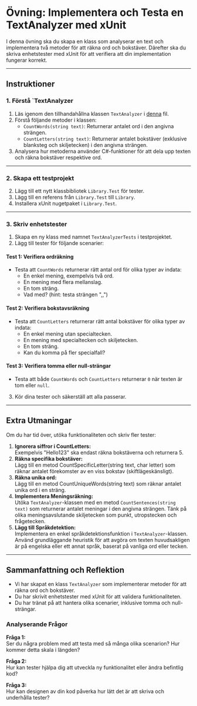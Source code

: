 # **Övning: Implementera och Testa en TextAnalyzer med xUnit**

I denna övning ska du skapa en klass som analyserar en text och implementera två metoder för att räkna ord och bokstäver. Därefter ska du skriva enhetstester med xUnit för att verifiera att din implementation fungerar korrekt.

---

## **Instruktioner**

### **1. Förstå `TextAnalyzer**

1. Läs igenom den tillhandahållna klassen `TextAnalyzer` i [denna](../TextAnalyzer.md) fil.
2. Förstå följande metoder i klassen:
   - `CountWords(string text)`: Returnerar antalet ord i den angivna strängen.
   - `CountLetters(string text)`: Returnerar antalet bokstäver (exklusive blanksteg och skiljetecken) i den angivna strängen.
3. Analysera hur metoderna använder C#-funktioner för att dela upp texten och räkna bokstäver respektive ord.

---

### **2. Skapa ett testprojekt**
2. Lägg till ett nytt klassbibliotek `Library.Test` för tester.
3. Lägg till en referens från `Library.Test` till `Library`.
4. Installera xUnit nugetpaket i `Library.Test`.

---

### **3. Skriv enhetstester**

1. Skapa en ny klass med namnet `TextAnalyzerTests` i testprojektet.
2. Lägg till tester för följande scenarier:

#### **Test 1: Verifiera ordräkning**
- Testa att `CountWords` returnerar rätt antal ord för olika typer av indata:
  - En enkel mening, exempelvis två ord.
  - En mening med flera mellanslag.
  - En tom sträng.
  - Vad med? (hint: testa strängen ",,")

#### **Test 2: Verifiera bokstavsräkning**
- Testa att `CountLetters` returnerar rätt antal bokstäver för olika typer av indata:
  - En enkel mening utan specialtecken.
  - En mening med specialtecken och skiljetecken.
  - En tom sträng.
  - Kan du komma på fler specialfall?

#### **Test 3: Verifiera tomma eller null-strängar**
- Testa att både `CountWords` och `CountLetters` returnerar `0` när texten är tom eller `null`.

3. Kör dina tester och säkerställ att alla passerar.

---

## **Extra Utmaningar**
Om du har tid över, utöka funktionaliteten och skriv fler tester:
1. **Ignorera siffror i CountLetters:**  
  Exempelvis "Hello123" ska endast räkna bokstäverna och returnera 5.
2. **Räkna specifika bokstäver:**  
  Lägg till en metod CountSpecificLetter(string text, char letter) som räknar antalet förekomster av en viss bokstav (skiftlägeskänsligt).
3. **Räkna unika ord:**  
  Lägg till en metod CountUniqueWords(string text) som räknar antalet unika ord i en sträng.
4. **Implementera Meningsräkning:**  
  Utöka `TextAnalyzer`-klassen med en metod `CountSentences(string text)` som returnerar antalet meningar i den angivna strängen. Tänk på olika meningsavslutande skiljetecken som punkt, utropstecken och frågetecken.
5. **Lägg till Språkdetektion:**  
  Implementera en enkel språkdetektionsfunktion i `TextAnalyzer`-klassen. Använd grundläggande heuristik för att avgöra om texten huvudsakligen är på engelska eller ett annat språk, baserat på vanliga ord eller tecken.

---

## **Sammanfattning och Reflektion**

- Vi har skapat en klass `TextAnalyzer` som implementerar metoder för att räkna ord och bokstäver.
- Du har skrivit enhetstester med xUnit för att validera funktionaliteten.
- Du har tränat på att hantera olika scenarier, inklusive tomma och null-strängar.

### Analyserande Frågor

**Fråga 1:**  
Ser du några problem med att testa med så många olika scenarion? Hur kommer detta skala i längden?

**Fråga 2:**  
Hur kan tester hjälpa dig att utveckla ny funktionalitet eller ändra befintlig kod?

**Fråga 3:**  
Hur kan designen av din kod påverka hur lätt det är att skriva och underhålla tester?

